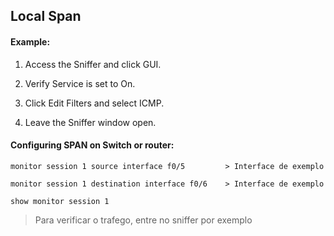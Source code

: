 ## Local Span

#### Example:

1. Access the Sniffer and click GUI.

2. Verify Service is set to On.

3. Click Edit Filters and select ICMP.

4. Leave the Sniffer window open.


#### Configuring SPAN on Switch or router:

```
monitor session 1 source interface f0/5         > Interface de exemplo

monitor session 1 destination interface f0/6    > Interface de exemplo

show monitor session 1
```

> Para verificar o trafego, entre no sniffer por exemplo
